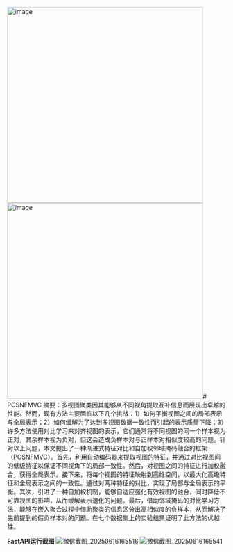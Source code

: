 <img width="451" alt="image" src="https://github.com/user-attachments/assets/06dc67d2-4028-4278-8aa4-7f5e2a2cec44" /><img width="451" alt="image" src="https://github.com/user-attachments/assets/74aeba0e-41ac-4985-8412-ce37cf6e05a9" /># PCSNFMVC
摘要：多视图聚类因其能够从不同视角提取互补信息而展现出卓越的性能。然而，现有方法主要面临以下几个挑战：1）如何平衡视图之间的局部表示与全局表示；2）如何缓解为了达到多视图数据一致性而引起的表示质量下降；3）许多方法使用对比学习来对齐视图的表示，它们通常将不同视图的同一个样本视为正对，其余样本视为负对，但这会造成负样本对与正样本对相似度较高的问题。针对以上问题，本文提出了一种渐进式特征对比和自加权邻域掩码融合的框架（PCSNFMVC）。首先，利用自动编码器来提取视图的特征，并通过对比视图间的低级特征以保证不同视角下的局部一致性。然后，对视图之间的特征进行加权融合，获得全局表示。接下来，将每个视图的特征映射到高维空间，以最大化高级特征和全局表示之间的一致性。通过对两种特征的对比，实现了局部与全局表示的平衡。其次，引进了一种自加权机制，能够自适应强化有效视图的融合，同时降低不可靠视图的影响，从而缓解表示退化的问题。最后，借助邻域掩码的对比学习方法，能够在嵌入聚合过程中借助聚类的信息区分出高相似度的负样本，从而解决了先前提到的假负样本对的问题。在七个数据集上的实验结果证明了此方法的优越性。

**FastAPI运行截图**
![微信截图_20250616165516](https://github.com/user-attachments/assets/640ce21a-bfad-4552-b491-61a9965af59a)
![微信截图_20250616165541](https://github.com/user-attachments/assets/ef109cfd-6983-4dfc-953d-1598fece5fee)
